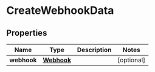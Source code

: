 
# CreateWebhookData

## Properties

Name | Type | Description | Notes
------------ | ------------- | ------------- | -------------
**webhook** | [**Webhook**](Webhook.md) |  |  [optional]



